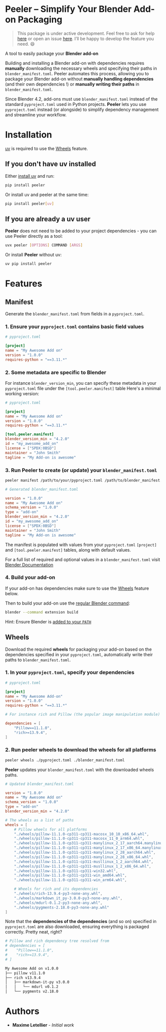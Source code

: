# Peeler – Simplify Your Blender Add-on Packaging

>This package is under active development. Feel free to ask for help [here](https://github.com/Maxioum) or open an issue [here](https://github.com/Maxioum/Peeler/issues/new).
I’ll be happy to develop the feature you need. :smile:


A tool to easily package your **Blender add-on**

Building and installing a Blender add-on with dependencies requires **manually** downloading the necessary wheels and specifying their paths in `blender_manifest.toml`. Peeler automates this process, allowing you to package your Blender add-on without **manually handling dependencies** (and their own dependencies !) or **manually writing their paths** in `blender_manifest.toml`.

Since Blender 4.2, add-ons must use `blender_manifest.toml` instead of the standard `pyproject.toml` used in Python projects. **Peeler** lets you use `pyproject.toml` instead (or alongside) to simplify dependency management and streamline your workflow.

# Installation

[uv](https://docs.astral.sh/uv/) is required to use the [Wheels](#wheels) feature.

## If you don't have uv installed

Either [install uv](https://docs.astral.sh/uv/getting-started/installation/) and run:

```bash
pip install peeler
```

Or install uv and peeler at the same time:

```bash
pip install peeler[uv]
```

## If you are already a uv user

**Peeler** does not need to be added to your project dependencies - you can use Peeler directly as a tool:

```bash
uvx peeler [OPTIONS] COMMAND [ARGS]
```

Or install **Peeler** without uv:

```bash
uv pip install peeler
```

# Features

## Manifest

Generate the `blender_manifest.toml` from fields in a `pyproject.toml`.

### 1. Ensure your `pyproject.toml` contains basic field values

```toml
# pyproject.toml

[project]
name = "My Awesome Add on"
version = "1.0.0"
requires-python = "==3.11.*"
```

### 2. Some metadata are specific to **Blender**

For instance `blender_version_min`, you can specify these metadata in your `pyproject.toml` file under the `[tool.peeler.manifest]` table
Here's a minimal working version:

```toml
# pyproject.toml

[project]
name = "My Awesome Add on"
version = "1.0.0"
requires-python = "==3.11.*"

[tool.peeler.manifest]
blender_version_min = "4.2.0"
id = "my_awesome_add_on"
license = ["SPDX:0BSD"]
maintainer = "John Smith"
tagline = "My Add-on is awesome"
```

### 3. Run Peeler to create (or update) your `blender_manifest.toml`

```bash
peeler manifest /path/to/your/pyproject.toml /path/to/blender_manifest.toml
```

```toml
# Generated blender_manifest.toml

version = "1.0.0"
name = "My Awesome Add on"
schema_version = "1.0.0"
type = "add-on"
blender_version_min = "4.2.0"
id = "my_awesome_add_on"
license = ["SPDX:0BSD"]
maintainer = "John Smith"
tagline = "My Add-on is awesome"
```

The manifest is populated with values from your `pyproject.toml` `[project]` and `[tool.peeler.manifest]` tables, along with default values.

For a full list of required and optional values in a `blender_manifest.toml` visit [Blender Documentation](https://docs.blender.org/manual/en/latest/advanced/extensions/getting_started.html#manifest)

### 4. Build your add-on

If your add-on has dependencies make sure to use the [Wheels](#wheels) feature below.

Then to build your add-on use the [regular Blender command](https://docs.blender.org/manual/en/latest/advanced/extensions/getting_started.html#command-line):

```bash
blender --command extension build
```

Hint: Ensure Blender is [added to your `PATH`](https://docs.blender.org/manual/en/4.4/advanced/command_line/launch/)

## Wheels

Download the required **wheels** for packaging your add-on based on the dependencies specified in your `pyproject.toml`, automatically write their paths to `blender_manifest.toml`.

### 1. In your `pyproject.toml`, specify your dependencies

```toml
# pyproject.toml

[project]
name = "My Awesome Add-on"
version = "1.0.0"
requires-python = "==3.11.*"

# For instance rich and Pillow (the popular image manipulation module)

dependencies = [
    "Pillow==11.1.0",
    "rich>=13.9.4",
]

```

### 2. Run peeler wheels to download the wheels for **all platforms**

```bash
peeler wheels ./pyproject.toml ./blender_manifest.toml
```

**Peeler** updates your `blender_manifest.toml` with the downloaded wheels paths.

```toml
# Updated blender_manifest.toml

version = "1.0.0"
name = "My Awesome Add on"
schema_version = "1.0.0"
type = "add-on"
blender_version_min = "4.2.0"

# The wheels as a list of paths
wheels = [
    # Pillow wheels for all platforms
    "./wheels/pillow-11.1.0-cp311-cp311-macosx_10_10_x86_64.whl",
    "./wheels/pillow-11.1.0-cp311-cp311-macosx_11_0_arm64.whl",
    "./wheels/pillow-11.1.0-cp311-cp311-manylinux_2_17_aarch64.manylinux2014_aarch64.whl",
    "./wheels/pillow-11.1.0-cp311-cp311-manylinux_2_17_x86_64.manylinux2014_x86_64.whl",
    "./wheels/pillow-11.1.0-cp311-cp311-manylinux_2_28_aarch64.whl",
    "./wheels/pillow-11.1.0-cp311-cp311-manylinux_2_28_x86_64.whl",
    "./wheels/pillow-11.1.0-cp311-cp311-musllinux_1_2_aarch64.whl",
    "./wheels/pillow-11.1.0-cp311-cp311-musllinux_1_2_x86_64.whl",
    "./wheels/pillow-11.1.0-cp311-cp311-win32.whl",
    "./wheels/pillow-11.1.0-cp311-cp311-win_amd64.whl",
    "./wheels/pillow-11.1.0-cp311-cp311-win_arm64.whl",

    # Wheels for rich and its dependencies
    "./wheels/rich-13.9.4-py3-none-any.whl",
    "./wheels/markdown_it_py-3.0.0-py3-none-any.whl",
    "./wheels/mdurl-0.1.2-py3-none-any.whl",
    "./wheels/pygments-2.18.0-py3-none-any.whl"
]

```

Note that the **dependencies of the dependencies** (and so on) specified in `pyproject.toml` are also downloaded, ensuring everything is packaged correctly. Pretty neat, right?

```bash
# Pillow and rich dependency tree resolved from
# dependencies = [
#    "Pillow==11.1.0",
#    "rich>=13.9.4",
# ]

My Awesome Add on v1.0.0
├── pillow v11.1.0
├── rich v13.9.4
│   ├── markdown-it-py v3.0.0
│   │   └── mdurl v0.1.2
│   └── pygments v2.18.0
```

# Authors

<!-- markdownlint-disable MD013 -->

- **Maxime Letellier** - _Initial work_

<!-- markdownlint-enable MD013 -->
